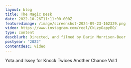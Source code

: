 ```yaml
---
layout: blog
title: The Magic Desk
date: 2022-10-26T11:11:00.000Z
featuredimage: /image/screenshot-2024-09-23-162329.png
video: https://www.instagram.com/reel/CkLzyOapyBO/
type: content
descblurb: Directed, and filmed by Darin Morrison-Beer
postyear: "2022"
contentdesc: video
---
```

Yota and Issey for Knock Twices Another Chance Vol.1 
